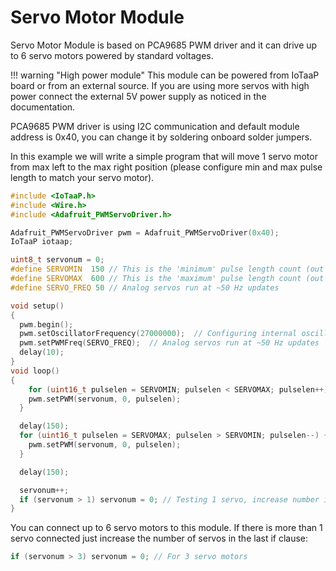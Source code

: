 # Servo Motor Module

Servo Motor Module is based on PCA9685 PWM driver and it can drive up to 6 servo motors powered by standard voltages.

!!! warning "High power module"
    This module can be powered from IoTaaP board or from an external source. If you are using more servos with high power connect the external 5V power 
    supply as noticed in the documentation.

PCA9685 PWM driver is using I2C communication and default module address is 0x40, you can change it by soldering onboard solder jumpers. 

In this example we will write a simple program that will move 1 servo motor from max left to the max right position (please configure min and max pulse
length to match your servo motor).

```cpp
#include <IoTaaP.h>
#include <Wire.h>
#include <Adafruit_PWMServoDriver.h>

Adafruit_PWMServoDriver pwm = Adafruit_PWMServoDriver(0x40);
IoTaaP iotaap;

uint8_t servonum = 0;
#define SERVOMIN  150 // This is the 'minimum' pulse length count (out of 4096)
#define SERVOMAX  600 // This is the 'maximum' pulse length count (out of 4096)
#define SERVO_FREQ 50 // Analog servos run at ~50 Hz updates

void setup()
{
  pwm.begin();
  pwm.setOscillatorFrequency(27000000);  // Configuring internal oscillator of th Servo driver
  pwm.setPWMFreq(SERVO_FREQ);  // Analog servos run at ~50 Hz updates
  delay(10);
}
void loop()
{
    for (uint16_t pulselen = SERVOMIN; pulselen < SERVOMAX; pulselen++) {
    pwm.setPWM(servonum, 0, pulselen);
  }

  delay(150);
  for (uint16_t pulselen = SERVOMAX; pulselen > SERVOMIN; pulselen--) {
    pwm.setPWM(servonum, 0, pulselen);
  }

  delay(150);

  servonum++;
  if (servonum > 1) servonum = 0; // Testing 1 servo, increase number if you are using more servos
}
```

You can connect up to 6 servo motors to this module. If there is more than 1 servo connected just increase 
the number of servos in the last if clause:

```cpp
if (servonum > 3) servonum = 0; // For 3 servo motors
```


